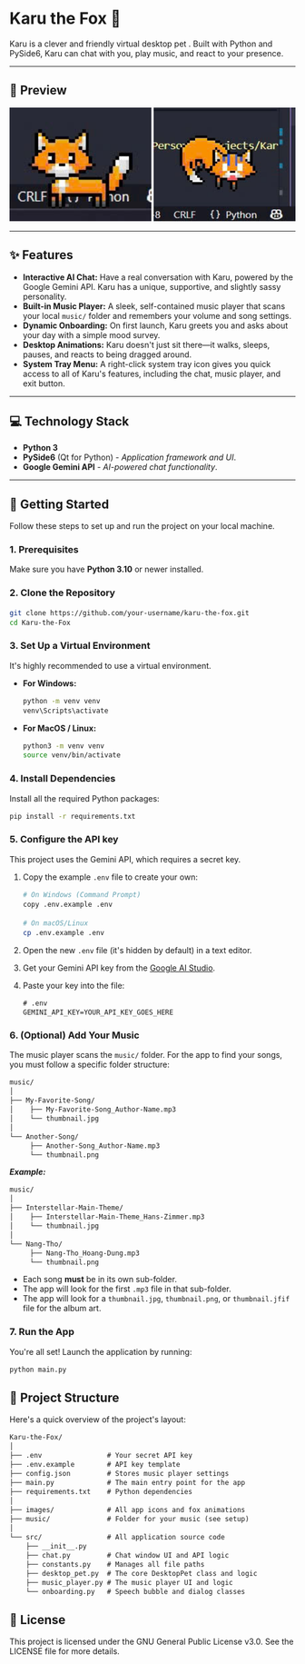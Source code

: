 # Karu the Fox 🦊

Karu is a clever and friendly virtual desktop pet . Built with Python and PySide6, Karu can chat with you, play music, and react to your presence.

<!-- *(Suggestion: Record a 5-10 second GIF of Karu walking, sleeping, and the chat window opening, and place it here!)*
`![Karu Demo GIF](link-to-your-demo-gif.gif)` -->

---

## 📸 Preview

<div align="center">
    <img alt="Fox standing still" src="./previews/preview-1.jpg" width=250px height=200px/>
    <img alt="Fox shocked for being airborned" src="./previews/preview-2.jpg" width=250px height=200px/>
</div>

---

## ✨ Features

* **Interactive AI Chat:** Have a real conversation with Karu, powered by the Google Gemini API. Karu has a unique, supportive, and slightly sassy personality.
* **Built-in Music Player:** A sleek, self-contained music player that scans your local `music/` folder and remembers your volume and song settings.
* **Dynamic Onboarding:** On first launch, Karu greets you and asks about your day with a simple mood survey.
* **Desktop Animations:** Karu doesn't just sit there—it walks, sleeps, pauses, and reacts to being dragged around.
* **System Tray Menu:** A right-click system tray icon gives you quick access to all of Karu's features, including the chat, music player, and exit button.

---

<!-- ## 🖼️ Screenshots

*(Replace these with actual screenshots of your app)*

| Chat Window | Music Player |
| :---: | :---: |
| `` | `` |

--- -->

## 💻 Technology Stack

* **Python 3**
* **PySide6** (Qt for Python) - *Application framework and UI*.
* **Google Gemini API** - *AI-powered chat functionality*.

---

## 🚀 Getting Started

Follow these steps to set up and run the project on your local machine.

### 1. Prerequisites

Make sure you have **Python 3.10** or newer installed.

### 2. Clone the Repository

```bash
git clone https://github.com/your-username/karu-the-fox.git
cd Karu-the-Fox
```

### 3. Set Up a Virtual Environment

It's highly recommended to use a virtual environment.

* **For Windows:**

    ```bash
    python -m venv venv
    venv\Scripts\activate
    ```
* **For MacOS / Linux:**

    ```bash
    python3 -m venv venv
    source venv/bin/activate
    ```

### 4. Install Dependencies

Install all the required Python packages:

```bash
pip install -r requirements.txt
```

### 5. Configure the API key

This project uses the Gemini API, which requires a secret key.

1.  Copy the example `.env` file to create your own:

    ```bash
    # On Windows (Command Prompt)
    copy .env.example .env
    
    # On macOS/Linux
    cp .env.example .env
    ```
2.  Open the new `.env` file (it's hidden by default) in a text editor.
3.  Get your Gemini API key from the [Google AI Studio](https://aistudio.google.com/app/apikey).
4.  Paste your key into the file:
    
    ```
    # .env
    GEMINI_API_KEY=YOUR_API_KEY_GOES_HERE
    ```

### 6. (Optional) Add Your Music

The music player scans the `music/` folder. For the app to find your songs, you must follow a specific folder structure:

```
music/
│
├── My-Favorite-Song/
│    ├── My-Favorite-Song_Author-Name.mp3
│    └── thumbnail.jpg
│
└── Another-Song/
     ├── Another-Song_Author-Name.mp3
     └── thumbnail.png
```

***Example:***

```
music/
│
├── Interstellar-Main-Theme/
│    ├── Interstellar-Main-Theme_Hans-Zimmer.mp3
│    └── thumbnail.jpg
│
└── Nang-Tho/
     ├── Nang-Tho_Hoang-Dung.mp3
     └── thumbnail.png
```

* Each song **must** be in its own sub-folder.
* The app will look for the first `.mp3` file in that sub-folder.
* The app will look for a `thumbnail.jpg`, `thumbnail.png`, or `thumbnail.jfif` file for the album art.

### 7. Run the App

You're all set! Launch the application by running:

```bash
python main.py
```

## 📂 Project Structure

Here's a quick overview of the project's layout:

```
Karu-the-Fox/
│
├── .env                # Your secret API key
├── .env.example        # API key template
├── config.json         # Stores music player settings
├── main.py             # The main entry point for the app
├── requirements.txt    # Python dependencies
│
├── images/             # All app icons and fox animations
├── music/              # Folder for your music (see setup)
│
└── src/                # All application source code
    ├── __init__.py
    ├── chat.py         # Chat window UI and API logic
    ├── constants.py    # Manages all file paths
    ├── desktop_pet.py  # The core DesktopPet class and logic
    ├── music_player.py # The music player UI and logic
    └── onboarding.py   # Speech bubble and dialog classes
```

## 📄 License

This project is licensed under the GNU General Public License v3.0. See the LICENSE file for more details.